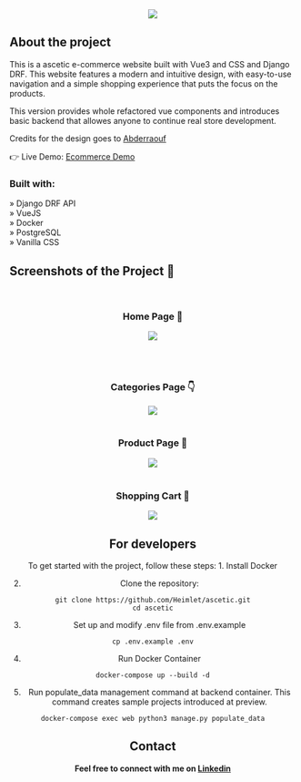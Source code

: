 <div align='center'><img src='https://github.com/user-attachments/assets/068c3116-ca87-48b8-a015-57a9bc9e5549'/></div>


<h2>About the project</h2>

<p>This is a ascetic e-commerce website built with Vue3 and CSS and Django DRF. This
website features a modern and intuitive design, with easy-to-use navigation and a
simple shopping experience that puts the focus on the products.</p>

<p>This version provides whole refactored vue components and introduces basic backend that allowes anyone to continue real store development.</p>

<p>Credits for the design goes to <a href='https://github.com/Abderraouf-Rahmani'>Abderraouf</a></p>

👉 Live Demo: <a href='https://ascetic.pykharev.ru/'>Ecommerce Demo</a>

<h3>Built with:</h3>
» Django DRF API <br>
» VueJS <br>
» Docker <br>
» PostgreSQL <br>
» Vanilla CSS

<h2>Screenshots of the Project 📸</h2>
<br>
<h3 align='center'>Home Page 🏡</h3>

<div align='center'>

<img src='https://github.com/user-attachments/assets/f3756a81-a2fb-4dea-bd84-518c303ac245'/>

</div>

<br><br>
<h3 align='center'>Categories Page 👇</h3>

<div align='center'>

<img src='https://github.com/user-attachments/assets/ca542bc3-317b-4a16-921b-35efb563ae47'/>

<br>
<br>
<h3 align='center'>Product Page 🎁</h3>

<div align='center'>

<img src='https://github.com/user-attachments/assets/33c2cf38-93c9-4aea-99a7-17e633554338'/>

<br>
<br>
<h3 align='center'>Shopping Cart 🛒</h3>

<div align='center'>

<img src='https://github.com/user-attachments/assets/37a18ede-7f0a-4d3d-a1a0-2c2d12a6ef74'/>
</div>

<h2> For developers </h2>
To get started with the project, follow these steps:
1. Install Docker

2. Clone the repository:
```
git clone https://github.com/Heimlet/ascetic.git
cd ascetic
```

3. Set up and modify .env file from .env.example
```
cp .env.example .env
```

4. Run Docker Container
```
docker-compose up --build -d
```

5. Run populate_data management command at backend container. This command creates sample projects introduced at preview.
```
docker-compose exec web python3 manage.py populate_data
```

<h2> Contact </h2>
<b>Feel free to connect with me on <a href='https://www.linkedin.com/in/pykharev/'>Linkedin</a></b>

